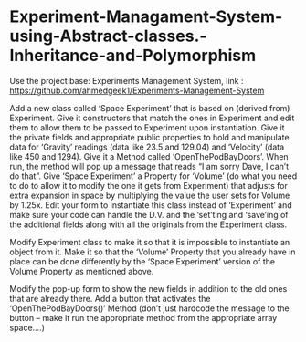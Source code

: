 # Experiment-Managament-System-using-Abstract-classes.-Inheritance-and-Polymorphism
Use the project base: Experiments Management System, link : https://github.com/ahmedgeek1/Experiments-Management-System

Add a new class called ‘Space Experiment’ that is based on (derived from) Experiment.  Give it constructors that match the ones in Experiment and edit them to allow them to be passed to Experiment upon instantiation. Give it the private fields and appropriate public properties to hold and manipulate data for ‘Gravity’ readings (data like 23.5 and 129.04) and ‘Velocity’ (data like 450 and 1294). Give it a Method called ‘OpenThePodBayDoors’.  When run, the method will pop up a message that reads “I am sorry Dave, I can’t do that”.  Give ‘Space Experiment’ a Property for ‘Volume’ (do what you need to do to allow it to modify the one it gets from Experiment) that adjusts for extra expansion in space by multiplying the value the user sets for Volume by 1.25x. Edit your form to instantiate this class instead of ‘Experiment’ and make sure your code can handle the D.V. and the ‘set’ting and ‘save’ing of the additional fields along with all the originals from the Experiment class.

Modify Experiment class to make it so that it is impossible to instantiate an object from it.  Make it so that the ‘Volume’ Property that you already have in place can be done differently by the ‘Space Experiment’ version of the Volume Property as mentioned above. 

Modify the pop-up form to show the new fields in addition to the old ones that are already there.  Add a button that activates the ‘OpenThePodBayDoors()’ Method (don’t just hardcode the message to the button – make it run the appropriate method from the appropriate array space….)
